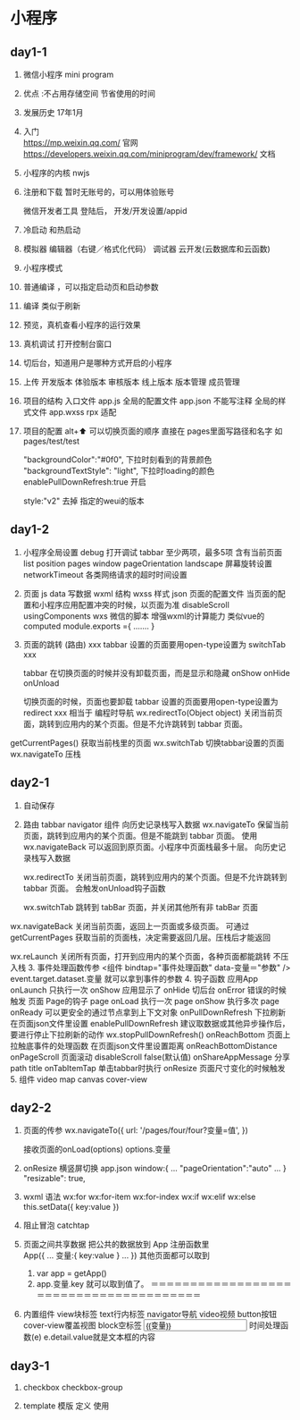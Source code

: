 # 小程序

## day1-1

1. 微信小程序  mini program 
2. 优点 :不占用存储空间  节省使用的时间
3. 发展历史   17年1月
4. 入门   
    https://mp.weixin.qq.com/  官网
    https://developers.weixin.qq.com/miniprogram/dev/framework/  文档
5. 小程序的内核  nwjs
6. 注册和下载   暂时无账号的，可以用体验账号

    微信开发者工具   登陆后，  开发/开发设置/appid
7. 冷启动 和热启动

8. 模拟器 编辑器（右键／格式化代码） 调试器 云开发(云数据库和云函数)
9. 小程序模式  
10. 普通编译 ，可以指定启动页和启动参数
11. 编译  类似于刷新
12. 预览，真机查看小程序的运行效果
13. 真机调试  打开控制台窗口
14. 切后台，知道用户是哪种方式开启的小程序
15. 上传   开发版本  体验版本  审核版本   线上版本
          版本管理  成员管理

16. 项目的结构
      入口文件  app.js
      全局的配置文件 app.json 不能写注释
      全局的样式文件  app.wxss    rpx 适配
17. 项目的配置
      alt+⬆  可以切换页面的顺序
      直接在 pages里面写路径和名字  如 pages/test/test

       "backgroundColor":"#0f0",  下拉时刻看到的背景颜色
    "backgroundTextStyle": "light", 下拉时loading的颜色
    enablePullDownRefresh:true 开启

    style:"v2"  去掉
    指定的weui的版本

## day1-2

1. 小程序全局设置
   debug 打开调试
   tabbar  至少两项，最多5项  含有当前页面  list  position
   pages
   window   pageOrientation  landscape  屏幕旋转设置
   networkTimeout  各类网络请求的超时时间设置
2. 页面 
     js    data 写数据
     wxml  结构
     wxss 样式
     json  页面的配置文件  当页面的配置和小程序应用配置冲突的时候，以页面为准
         disableScroll usingComponents
     wxs  微信的脚本  增强wxml的计算能力  类似vue的computed
     <wxs src="path" module="模块名" />
     <wxs module="模块名">
     		module.exports ={
     		 .......
     	}
     </wxs>
3. 页面的跳转  (路由)
   <navigator url="path要绝对路径">xxx</navigator>
     tabbar 设置的页面要用open-type设置为 switchTab
   <navigator url="path要绝对路径" open-type="switchTab">xxx</navigator>

   tabbar 在切换页面的时候并没有卸载页面，而是显示和隐藏
    onShow onHide   onUnload 

    切换页面的时候，页面也要卸载
      tabbar 设置的页面要用open-type设置为 redirect
   <navigator url="path要绝对路径" open-type="redirect">xxx</navigator>
    相当于 编程时导航
    wx.redirectTo(Object object)
关闭当前页面，跳转到应用内的某个页面。但是不允许跳转到 tabbar 页面。

  getCurrentPages()   获取当前栈里的页面
    wx.switchTab  切换tabbar设置的页面
wx.navigateTo  压栈

## day2-1

1. 自动保存
2. 路由
	tabbar 
	navigator 组件    向历史记录栈写入数据
	wx.navigateTo     保留当前页面，跳转到应用内的某个页面。但是不能跳到 tabbar 页面。
                  使用 wx.navigateBack 可以返回到原页面。小程序中页面栈最多十层。
                  向历史记录栈写入数据
                  
	wx.redirectTo     关闭当前页面，跳转到应用内的某个页面。但是不允许跳转到 tabbar 页面。
                  会触发onUnload钩子函数
                  
	wx.switchTab      跳转到 tabBar 页面，并关闭其他所有非 tabBar 页面
  
  wx.navigateBack 关闭当前页面，返回上一页面或多级页面。
                  可通过 getCurrentPages 获取当前的页面栈，决定需要返回几层。压栈后才能返回
                  
  wx.reLaunch  关闭所有页面，打开到应用内的某个页面，各种页面都能跳转 不压入栈
3. 事件处理函数传参
     <组件  bindtap="事件处理函数" data-变量＝"参数" />
     event.target.dataset.变量  就可以拿到事件的参数
4. 钩子函数
    应用App
     onLaunch 只执行一次
     onShow 应用显示了
     onHide 切后台
     onError 错误的时候触发
    页面 Page的钩子
        page onLoad  执行一次
        page onShow   执行多次
        page onReady   可以更安全的通过节点拿到上下文对象
        onPullDownRefresh  下拉刷新   
        在页面json文件里设置 enablePullDownRefresh
           建议取数据或其他异步操作后，
           要进行停止下拉刷新的动作 wx.stopPullDownRefresh()
         onReachBottom  页面上拉触底事件的处理函数 在页面json文件里设置距离 onReachBottomDistance  
         onPageScroll 页面滚动   disableScroll  false(默认值)
         onShareAppMessage  分享
           path
           title
           onTabItemTap  单击tabbar时执行
           onResize 页面尺寸变化的时候触发
5. 组件
         video 
         map
         canvas 
         cover-view
         
## day2-2

1. 页面的传参
   wx.navigateTo({
      url: '/pages/four/four?变量=值',
    })

    接收页面的onLoad(options)  options.变量
2. onResize  横竖屏切换
  app.json
     window:{
      ...
        "pageOrientation":"auto"
      ...
     }
     "resizable": true,
3. wxml 语法
    wx:for  wx:for-item  wx:for-index
    wx:if wx:elif wx:else
     this.setData({
        key:value
      })
4. 阻止冒泡  catchtap
5. 页面之间共享数据
   把公共的数据放到 App 注册函数里   
   App({
   ...
     变量:{
    key:value
     }
   ...
  })
   其他页面都可以取到
     1) var app = getApp()
   2) app.变量.key 就可以取到值了。
＝＝＝＝＝＝＝＝＝＝＝＝＝＝＝＝＝＝＝＝＝＝＝＝＝＝＝＝＝＝＝＝＝＝＝＝＝＝＝
6. 内置组件
    view块标签  text行内标签 navigator导航 video视频 button按钮 cover-view覆盖视图 block空标签
    <input  bindinput="事件处理函数"  value="{{变量}}" />
      时间处理函数(e)  e.detail.value就是文本框的内容

## day3-1

1. checkbox checkbox-group
2. template 模版
   定义 
     <template name="模版的名字">
  			模版的内容
		</template>
    使用
    <template is="模版的名字" />

    传递数据
    <template is="模版的名字" data="{{key:value.....}}" />

    模版的引用
    <import src="路径" />  引入template之内的东西
    <include src="路径" />引入template之外的东西

3. wxss
rpx（responsive pixel） 适配使用  动态设置样式

4. 常用的组件
   swiper  bindchange 可以用e.detail.current 可以拿到当前轮播图的索引
   scroll-view 可滚动视图区域
   scroll-into-view  动态设置id 
       id="{{'item'+变量}}"
       或 id="item{{变量}}"
    scroll-with-animation  动画的方式滑动

## day3-2

1. 地图组件  map
2. 获取当前的定位
   wx.getLocation   (longitude,latitude)
   需要授权
   "permission": {
    "scope.userLocation": {
      "desc": "你的位置信息将用于小程序位置接口的效果展示" 
    }
  }
3. rich-text  渲染html文本或节点
========================================

4. 自定义组件
    1) 新建一个组件
    2) 在引用自定义组件的页面的json文件里用  usingComponents  进行注册
    3）使用  <组件名 属性="值" />
    4) 组件通过properties 接收数据
   
父组件向子组件传值
子组件向父组件传值
       this.triggerEvent(事件名,{key:value....});
      父组件  监听事件  bind+事件名=“事件处理函数"
        事件处理函数的参数中就能拿到值  
5. 第三方组件
       引入vant
        npm init -y
        npm i vant-weapp -S --production
        工具/构建npm
        详情/本地设置/使用npm模块
        注册组件
        使用

================================================
6. 常用 的Api 
  		 wx.request
  		  1.添加域名列表
  		  2.https
  开发时可忽略这两点
     详情/不校验域名

  wx.login

## day4-1

1. api

  wx.request  发起http请求
  wx.getLocation  获取地理位置
  wx.createVideoContext  创建视频媒体上下文
  wx.login  登录

  身份验证
   1） wx.login 把code发给服务端   服务端接收code
   2) 服务器端 用code appid appsecret 发请求，做个认证
      npm i request --save   
   3）auth.code2Session
       openid session_key  产生一个自定义的登陆态（token)

       wx.request 发请求 每一次都是一个新的session
    4) 把token存储起来
    5) wx.request 发请求 header 带上token
 2. wx.request 的封装
 3. wx.setStorageSync(key,value)  存储到本地
    wx.getStorageSync(key)   从本地获取
 4. wx.previewImage
 5. camera组件和拍照
 6. wx.chooseImage
 7. wx.showActionSheet
 8. wx.createSelectorQuery()  获取节点的信息

## day4-2

1. 动态修改标题
 wx.setNavigationBarTitle
2. wx.openLocation 适合做到我这来这样的功能
3. wx.getSystemInfoSync  获取系统信息
4. 地图的控制
    1)创建地图的上下文对象 wx.createMapContext
    2) 进行移动  ctx.moveToLocation 
5. wx.chooseLocation 选择地址
   address
   latitude
   longitude

## day5-1

1.自定义导航栏
  app.json
  "navigationStyle":"custom"
2. wx.setNavigationBarColor
3.placeholder (h5 ::placeholder)
  小程序里  placeholder-class placeholder-style

  Page({
   ...
      key:{  //存储交易信息

      }
   ...
})

云开发 serverless理念 

云数据库
  json 文件
	{
		key:value
	}
	{
		key:value
	}
	....

   wx.cloud.init()
   var db = wx.cloud.database()
    注意权限的问题
   db.collection("集合的名字").where({}).get().then(callback)

    db.collection("集合的名字").add  添加记录

    db.collection("集合的名字").doc().remove()  删除记录
    db.collection("集合的名字").doc().update({
    	data:{
    		key:value
    	}
    	})  删除记录

## day5-2

1. 地图marker control
2. 在地图上标注
3. 模糊搜索

db.collection('集合的名字').where({
  description: db.RegExp({
    regexp: '查询的关键词',
    options: 'i',
  })
})
4. 组件支持多插槽
  multipleSlots:true
5. 用canvas 做个涂鸦
6. 体验云函数
  新建一个nodejs云函数
    const cloud = require('wx-server-sdk')
cloud.init()
var db = cloud.database();
var list = db.collection("nz1913");
// 云函数入口函数
exports.main = async (event, context) => {
 return await list.get()
}
上传并部署
 wx.cloud.callFunction({
        name:'test'
        data:{   参数
           key:value...
        }
      }）
